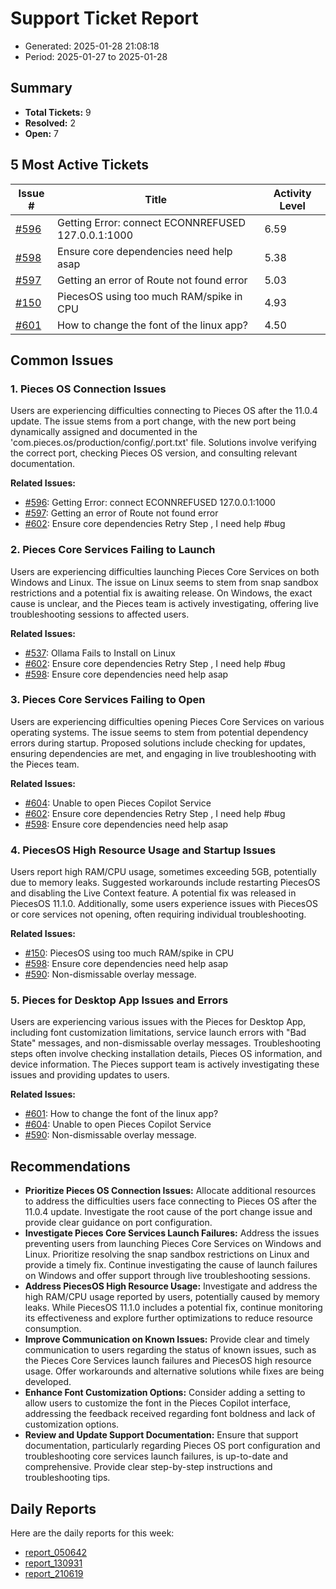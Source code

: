 # Support Ticket Report
- Generated: 2025-01-28 21:08:18
- Period: 2025-01-27 to 2025-01-28

## Summary
- **Total Tickets:** 9
- **Resolved:** 2
- **Open:** 7

## 5 Most Active Tickets
| Issue # | Title | Activity Level |
|---------|-------|----------------|
| [#596](https://github.com/pieces-app/support/issues/596) | Getting Error: connect ECONNREFUSED 127.0.0.1:1000 | 6.59 |
| [#598](https://github.com/pieces-app/support/issues/598) | Ensure core dependencies need help asap | 5.38 |
| [#597](https://github.com/pieces-app/support/issues/597) | Getting an error of Route not found error | 5.03 |
| [#150](https://github.com/pieces-app/support/issues/150) | PiecesOS using too much RAM/spike in CPU | 4.93 |
| [#601](https://github.com/pieces-app/support/issues/601) | How to change the font of the linux app? | 4.50 |

## Common Issues
### 1. Pieces OS Connection Issues
Users are experiencing difficulties connecting to Pieces OS after the 11.0.4 update. The issue stems from a port change, with the new port being dynamically assigned and documented in the 'com.pieces.os/production/config/.port.txt' file.  Solutions involve verifying the correct port, checking Pieces OS version, and consulting relevant documentation.

**Related Issues:**
- [#596](https://github.com/pieces-app/support/issues/596): Getting Error: connect ECONNREFUSED 127.0.0.1:1000
- [#597](https://github.com/pieces-app/support/issues/597): Getting an error of Route not found error
- [#602](https://github.com/pieces-app/support/issues/602): Ensure core dependencies  Retry Step , I need help #bug

### 2. Pieces Core Services Failing to Launch
Users are experiencing difficulties launching Pieces Core Services on both Windows and Linux. The issue on Linux seems to stem from snap sandbox restrictions and a potential fix is awaiting release. On Windows, the exact cause is unclear, and the Pieces team is actively investigating, offering live troubleshooting sessions to affected users.

**Related Issues:**
- [#537](https://github.com/pieces-app/support/issues/537): Ollama Fails to Install on Linux
- [#602](https://github.com/pieces-app/support/issues/602): Ensure core dependencies  Retry Step , I need help #bug
- [#598](https://github.com/pieces-app/support/issues/598): Ensure core dependencies need help asap

### 3. Pieces Core Services Failing to Open
Users are experiencing difficulties opening Pieces Core Services on various operating systems. The issue seems to stem from potential dependency errors during startup. Proposed solutions include checking for updates, ensuring dependencies are met, and engaging in live troubleshooting with the Pieces team.

**Related Issues:**
- [#604](https://github.com/pieces-app/support/issues/604): Unable to open Pieces Copilot Service
- [#602](https://github.com/pieces-app/support/issues/602): Ensure core dependencies  Retry Step , I need help #bug
- [#598](https://github.com/pieces-app/support/issues/598): Ensure core dependencies need help asap

### 4. PiecesOS High Resource Usage and Startup Issues
Users report high RAM/CPU usage, sometimes exceeding 5GB, potentially due to memory leaks.  Suggested workarounds include restarting PiecesOS and disabling the Live Context feature.  A potential fix was released in PiecesOS 11.1.0.  Additionally, some users experience issues with PiecesOS or core services not opening, often requiring individual troubleshooting.

**Related Issues:**
- [#150](https://github.com/pieces-app/support/issues/150): PiecesOS using too much RAM/spike in CPU
- [#598](https://github.com/pieces-app/support/issues/598): Ensure core dependencies need help asap
- [#590](https://github.com/pieces-app/support/issues/590): Non-dismissable overlay message.

### 5. Pieces for Desktop App Issues and Errors
Users are experiencing various issues with the Pieces for Desktop App, including font customization limitations, service launch errors with "Bad State" messages, and non-dismissable overlay messages. Troubleshooting steps often involve checking installation details, Pieces OS information, and device information. The Pieces support team is actively investigating these issues and providing updates to users.

**Related Issues:**
- [#601](https://github.com/pieces-app/support/issues/601): How to change the font of the linux app?
- [#604](https://github.com/pieces-app/support/issues/604): Unable to open Pieces Copilot Service
- [#590](https://github.com/pieces-app/support/issues/590): Non-dismissable overlay message.


## Recommendations
- **Prioritize Pieces OS Connection Issues:** Allocate additional resources to address the difficulties users face connecting to Pieces OS after the 11.0.4 update. Investigate the root cause of the port change issue and provide clear guidance on port configuration.
- **Investigate Pieces Core Services Launch Failures:** Address the issues preventing users from launching Pieces Core Services on Windows and Linux. Prioritize resolving the snap sandbox restrictions on Linux and provide a timely fix. Continue investigating the cause of launch failures on Windows and offer support through live troubleshooting sessions.
- **Address PiecesOS High Resource Usage:** Investigate and address the high RAM/CPU usage reported by users, potentially caused by memory leaks. While PiecesOS 11.1.0 includes a potential fix, continue monitoring its effectiveness and explore further optimizations to reduce resource consumption.
- **Improve Communication on Known Issues:** Provide clear and timely communication to users regarding the status of known issues, such as the Pieces Core Services launch failures and PiecesOS high resource usage. Offer workarounds and alternative solutions while fixes are being developed.
- **Enhance Font Customization Options:** Consider adding a setting to allow users to customize the font in the Pieces Copilot interface, addressing the feedback received regarding font boldness and lack of customization options.
- **Review and Update Support Documentation:** Ensure that support documentation, particularly regarding Pieces OS port configuration and troubleshooting core services launch failures, is up-to-date and comprehensive. Provide clear step-by-step instructions and troubleshooting tips.

## Daily Reports
Here are the daily reports for this week:

- [report_050642](daily/2025-01-28/report_050642.md)
- [report_130931](daily/2025-01-28/report_130931.md)
- [report_210619](daily/2025-01-28/report_210619.md)
